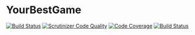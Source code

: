 # YourBestGame

[![Build Status](https://travis-ci.org/OscarDuranX/YourBestGame.svg?branch=master)](https://travis-ci.org/OscarDuranX/YourBestGame)
[![Scrutinizer Code Quality](https://scrutinizer-ci.com/g/OscarDuranX/YourBestGame/badges/quality-score.png?b=master)](https://scrutinizer-ci.com/g/OscarDuranX/YourBestGame/?branch=master)
[![Code Coverage](https://scrutinizer-ci.com/g/OscarDuranX/YourBestGame/badges/coverage.png?b=master)](https://scrutinizer-ci.com/g/OscarDuranX/YourBestGame/?branch=master)
[![Build Status](https://scrutinizer-ci.com/g/OscarDuranX/YourBestGame/badges/build.png?b=master)](https://scrutinizer-ci.com/g/OscarDuranX/YourBestGame/build-status/master)

